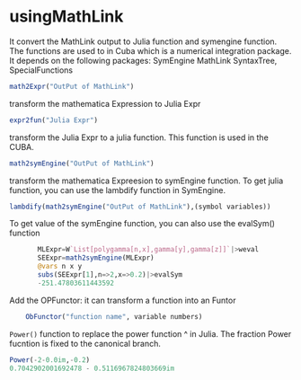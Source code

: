 # usingMathLink
It convert the MathLink output to Julia function and symengine function. 
The functions are used to in Cuba which is a numerical integration package.
It depends on the following packages: SymEngine MathLink SyntaxTree, SpecialFunctions

```julia 
math2Expr("OutPut of MathLink")
``` 
transform the mathematica Expression to Julia Expr

```julia 
expr2fun("Julia Expr") 
``` 
transform the Julia Expr to a julia function. This function is used in the CUBA.

```julia 
math2symEngine("OutPut of MathLink")
``` 
transform the mathematica Expreesion to symEngine function. To get julia function, you can use the lambdify function in SymEngine.

```julia 
lambdify(math2symEngine("OutPut of MathLink"),(symbol variables))
```

To get value of the symEngine function, you can also use the evalSym() function
```julia
       MLExpr=W`List[polygamma[n,x],gamma[y],gamma[z]]`|>weval
       SEExpr=math2symEngine(MLExpr)
       @vars n x y
       subs(SEExpr[1],n=>2,x=>0.2)|>evalSym
       -251.47803611443592
 ```

Add the OPFunctor: it can transform a function into an Funtor
```julia
    ObFunctor("function name", variable numbers)
```

```Power()``` function to replace the power function ^ in Julia. The fraction Power fucntion is fixed to the canonical branch.
```julia
Power(-2-0.0im,-0.2)
0.7042902001692478 - 0.5116967824803669im
```

